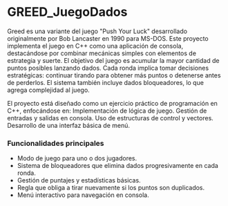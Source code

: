 # GREED_JuegoDados

Greed es una variante del juego "Push Your Luck" desarrollado originalmente por Bob Lancaster en 1990 para MS-DOS. Este proyecto implementa el juego en C++ como una aplicación de consola, destacándose por combinar mecánicas simples con elementos de estrategia y suerte.
El objetivo del juego es acumular la mayor cantidad de puntos posibles lanzando dados. Cada ronda implica tomar decisiones estratégicas: continuar tirando para obtener más puntos o detenerse antes de perderlos. El sistema también incluye dados bloqueadores, lo que agrega complejidad al juego.

El proyecto está diseñado como un ejercicio práctico de programación en C++, enfocándose en:
Implementación de lógica de juego.
Gestión de entradas y salidas en consola.
Uso de estructuras de control y vectores.
Desarrollo de una interfaz básica de menú.

### Funcionalidades principales
* Modo de juego para uno o dos jugadores.
* Sistema de bloqueadores que elimina dados progresivamente en cada ronda.
* Gestión de puntajes y estadísticas básicas.
* Regla que obliga a tirar nuevamente si los puntos son duplicados.
* Menú interactivo para navegación en consola.
